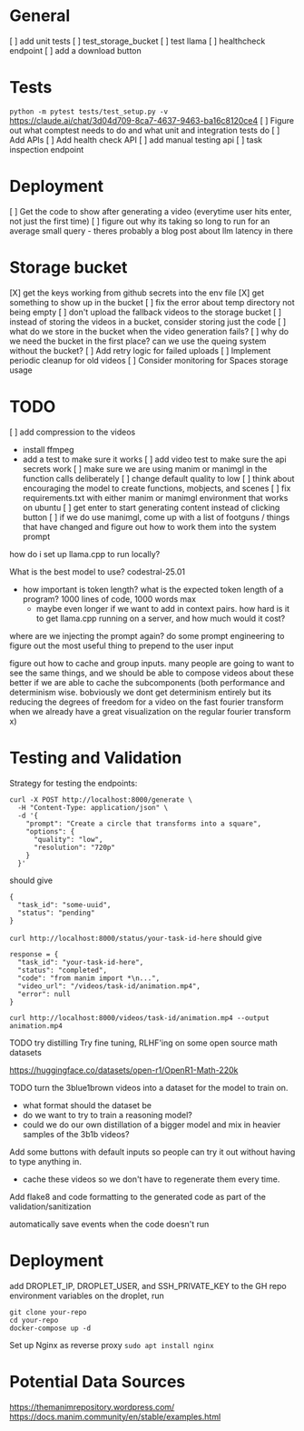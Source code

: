 # General
[ ] add unit tests
  [ ] test_storage_bucket
  [ ] test llama
  [ ] healthcheck endpoint
[ ] add a download button

# Tests
`python -m pytest tests/test_setup.py -v`
https://claude.ai/chat/3d04d709-8ca7-4637-9463-ba16c8120ce4
[ ] Figure out what comptest needs to do and what unit and integration tests do 
[ ] Add APIs
  [ ] Add health check API
  [ ] add manual testing api 
  [ ] task inspection endpoint

# Deployment
[ ] Get the code to show after generating a video (everytime user hits enter, not just the first time)
[ ] figure out why its taking so long to run for an average small query - theres probably a blog post about llm latency in there

# Storage bucket
[X] get the keys working from github secrets into the env file
[X] get something to show up in the bucket 
[ ] fix the error about temp directory not being empty
[ ] don't upload the fallback videos to the storage bucket
[ ] instead of storing the videos in a bucket, consider storing just the code
[ ] what do we store in the bucket when the video generation fails?
[ ] why do we need the bucket in the first place? can we use the queing system without the bucket?
[ ] Add retry logic for failed uploads
[ ] Implement periodic cleanup for old videos
[ ] Consider monitoring for Spaces storage usage


# TODO
[ ] add compression to the videos
  - install ffmpeg
  - add a test to make sure it works
[ ] add video test to make sure the api secrets work
[ ] make sure we are using manim or manimgl in the function calls deliberately
[ ] change default quality to low
[ ] think about encouraging the model to create functions, mobjects, and scenes
[ ] fix requirements.txt with either manim or manimgl environment that works on ubuntu
[ ] get enter to start generating content instead of clicking button 
[ ] if we do use manimgl, come up with a list of footguns / things that have changed and figure out how to work them into the system prompt

how do i set up llama.cpp to run locally?

What is the best model to use? codestral-25.01
- how important is token length? what is the expected token length of a program? 1000 lines of code, 1000 words max
    - maybe even longer if we want to add in context pairs. 
how hard is it to get llama.cpp running on a server, and how much would it cost?

where are we injecting the prompt again? do some prompt engineering to figure out the most useful thing to prepend to the user input 

figure out how to cache and group inputs. many people are going to want to see the same things, and we should be able to compose videos about these better if we are able to cache the subcomponents (both performance and determinism wise. bobviously we dont get determinism entirely but its reducing the degrees of freedom for a video on the fast fourier transform when we already have a great visualization on the regular fourier transform x)


# Testing and Validation
Strategy for testing the endpoints:
```
curl -X POST http://localhost:8000/generate \
  -H "Content-Type: application/json" \
  -d '{
    "prompt": "Create a circle that transforms into a square",
    "options": {
      "quality": "low",
      "resolution": "720p"
    }
  }'
```
should give
```
{
  "task_id": "some-uuid",
  "status": "pending"
}
```

`curl http://localhost:8000/status/your-task-id-here`
should give 
```
response = {
  "task_id": "your-task-id-here",
  "status": "completed",
  "code": "from manim import *\n...",
  "video_url": "/videos/task-id/animation.mp4",
  "error": null
}
```

`curl http://localhost:8000/videos/task-id/animation.mp4 --output animation.mp4`    


TODO try distilling 
Try fine tuning, RLHF'ing on some open source math datasets

https://huggingface.co/datasets/open-r1/OpenR1-Math-220k

TODO turn the 3blue1brown videos into a dataset for the model to train on.
- what format should the dataset be
- do we want to try to train a reasoning model?
- could we do our own distillation of a bigger model and mix in heavier samples of the 3b1b videos? 

Add some buttons with default inputs so people can try it out without having to type anything in.
- cache these videos so we don't have to regenerate them every time.

Add flake8 and code formatting to the generated code as part of the validation/sanitization 

automatically save events when the code doesn't run

# Deployment
add DROPLET_IP, DROPLET_USER, and SSH_PRIVATE_KEY to the GH repo environment variables
on the droplet, run 
```
git clone your-repo
cd your-repo
docker-compose up -d
```

Set up Nginx as reverse proxy
`sudo apt install nginx`


# Potential Data Sources
https://themanimrepository.wordpress.com/
https://docs.manim.community/en/stable/examples.html